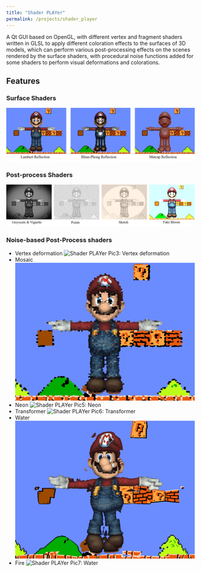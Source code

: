 ```yaml
---
title: "Shader PLAYer"
permalink: /projects/shader_player
---
```


A Qt GUI based on OpenGL, with different vertex and fragment shaders written in GLSL to apply different coloration effects to the surfaces of 3D models, which can perform various post-processing effects on the scenes rendered by the surface shaders, with procedural noise functions added for some shaders to perform visual deformations and colorations.


## Features
### Surface Shaders
![Shader PLAYer Pic1: Surface Shader Examples](/assets/images/projects/shader_player/surface_reflection.png)  

### Post-process Shaders
![Shader PLAYer Pic2: Post-process Shader Examples](/assets/images/projects/shader_player/postprocess_shaders_examples.png)

### Noise-based Post-Process shaders
- Vertex deformation
![Shader PLAYer Pic3: Vertex deformation](/assets/images/projects/shader_player/vertex_deformation.gif)  
- Mosaic  
![Shader PLAYer Pic4: Mosaic](/assets/images/projects/shader_player/mosaic.gif)  
- Neon
![Shader PLAYer Pic5: Neon](/assets/images/projects/shader_player/neon.gif)
- Transformer
![Shader PLAYer Pic6: Transformer](/assets/images/projects/shader_player/transformer.gif)
- Water
![Shader PLAYer Pic7: Water](/assets/images/projects/shader_player/water.gif)
- Fire
![Shader PLAYer Pic7: Water](/assets/images/projects/shader_player/fire.gif)
